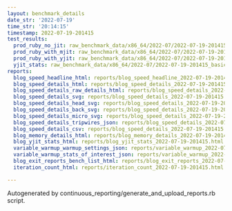```yaml
---
layout: benchmark_details
date_str: '2022-07-19'
time_str: '20:14:15'
timestamp: 2022-07-19-201415
test_results:
  prod_ruby_no_jit: raw_benchmark_data/x86_64/2022-07/2022-07-19-201415_basic_benchmark_prod_ruby_no_jit.json
  prod_ruby_with_mjit: raw_benchmark_data/x86_64/2022-07/2022-07-19-201415_basic_benchmark_prod_ruby_with_mjit.json
  prod_ruby_with_yjit: raw_benchmark_data/x86_64/2022-07/2022-07-19-201415_basic_benchmark_prod_ruby_with_yjit.json
  yjit_stats: raw_benchmark_data/x86_64/2022-07/2022-07-19-201415_basic_benchmark_yjit_stats.json
reports:
  blog_speed_headline_html: reports/blog_speed_headline_2022-07-19-201415.html
  blog_speed_details_html: reports/blog_speed_details_2022-07-19-201415.html
  blog_speed_details_raw_details_html: reports/blog_speed_details_2022-07-19-201415.raw_details.html
  blog_speed_details_svg: reports/blog_speed_details_2022-07-19-201415.svg
  blog_speed_details_head_svg: reports/blog_speed_details_2022-07-19-201415.head.svg
  blog_speed_details_back_svg: reports/blog_speed_details_2022-07-19-201415.back.svg
  blog_speed_details_micro_svg: reports/blog_speed_details_2022-07-19-201415.micro.svg
  blog_speed_details_tripwires_json: reports/blog_speed_details_2022-07-19-201415.tripwires.json
  blog_speed_details_csv: reports/blog_speed_details_2022-07-19-201415.csv
  blog_memory_details_html: reports/blog_memory_details_2022-07-19-201415.html
  blog_yjit_stats_html: reports/blog_yjit_stats_2022-07-19-201415.html
  variable_warmup_warmup_settings_json: reports/variable_warmup_2022-07-19-201415.warmup_settings.json
  variable_warmup_stats_of_interest_json: reports/variable_warmup_2022-07-19-201415.stats_of_interest.json
  blog_exit_reports_bench_list_html: reports/blog_exit_reports_2022-07-19-201415.bench_list.html
  iteration_count_html: reports/iteration_count_2022-07-19-201415.html

---
```

Autogenerated by continuous_reporting/generate_and_upload_reports.rb script.
